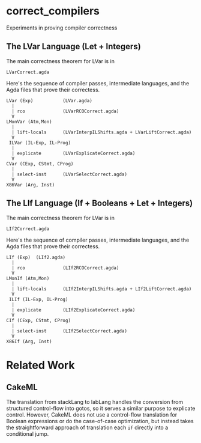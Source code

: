 # correct_compilers

Experiments in proving compiler correctness


## The LVar Language (Let + Integers)

The main correctness theorem for LVar is in

    LVarCorrect.agda

Here's the sequence of compiler passes, intermediate languages, and the
Agda files that prove their correctess.

    LVar (Exp)           (LVar.agda)
      |
      | rco              (LVarRCOCorrect.agda)
      V
    LMonVar (Atm,Mon)
      |
      | lift-locals      (LVarInterpILShifts.agda + LVarLiftCorrect.agda)
      V
     ILVar (IL-Exp, IL-Prog)
      |
      | explicate        (LVarExplicateCorrect.agda)
      V
    CVar (CExp, CStmt, CProg)
      |
      | select-inst      (LVarSelectCorrect.agda)
      V
    X86Var (Arg, Inst)


## The LIf Language (If + Booleans + Let + Integers)

The main correctness theorem for LVar is in

    LIf2Correct.agda

Here's the sequence of compiler passes, intermediate languages, and the
Agda files that prove their correctess.

    LIf (Exp)  (LIf2.agda)
      |
      | rco              (LIf2RCOCorrect.agda)
      V
    LMonIf (Atm,Mon)
      |
      | lift-locals      (LIf2InterpILShifts.agda + LIf2LiftCorrect.agda)
      V
     ILIf (IL-Exp, IL-Prog)
      |
      | explicate        (LIf2ExplicateCorrect.agda)
      V
    CIf (CExp, CStmt, CProg)
      |
      | select-inst      (LIf2SelectCorrect.agda)
      V
    X86If (Arg, Inst)


# Related Work

## CakeML

The translation from stackLang to labLang handles the conversion from structured control-flow into gotos, so it serves a similar purpose to explicate control. However, CakeML does not use a control-flow translation for Boolean expressions or do the case-of-case optimization, but instead takes the straightforward approach of translation each `if` directly into a conditional jump.